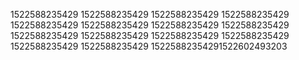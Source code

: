 1522588235429
1522588235429
1522588235429
1522588235429
1522588235429
1522588235429
1522588235429
1522588235429
1522588235429
1522588235429
1522588235429
1522588235429
1522588235429
1522588235429
15225882354291522602493203
